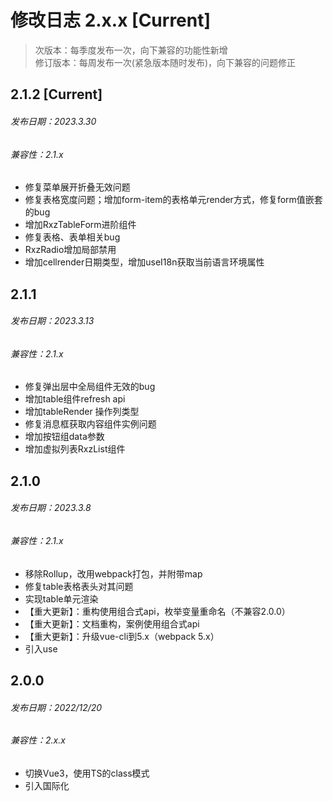 # 修改日志 2.x.x [Current]

> 次版本：每季度发布一次，向下兼容的功能性新增  
> 修订版本：每周发布一次(紧急版本随时发布)，向下兼容的问题修正

## 2.1.2 [Current]
###### 发布日期：2023.3.30
###### 兼容性：2.1.x

+ 修复菜单展开折叠无效问题
+ 修复表格宽度问题；增加form-item的表格单元render方式，修复form值嵌套的bug
+ 增加RxzTableForm进阶组件
+ 修复表格、表单相关bug
+ RxzRadio增加局部禁用
+ 增加cellrender日期类型，增加useI18n获取当前语言环境属性

## 2.1.1 
###### 发布日期：2023.3.13
###### 兼容性：2.1.x
+ 修复弹出层中全局组件无效的bug
+ 增加table组件refresh api
+ 增加tableRender 操作列类型
+ 修复消息框获取内容组件实例问题
+ 增加按钮组data参数
+ 增加虚拟列表RxzList组件

## 2.1.0
###### 发布日期：2023.3.8
###### 兼容性：2.1.x
+ 移除Rollup，改用webpack打包，并附带map
+ 修复table表格表头对其问题
+ 实现table单元渲染
+ 【重大更新】：重构使用组合式api，枚举变量重命名（不兼容2.0.0）
+ 【重大更新】：文档重构，案例使用组合式api
+ 【重大更新】：升级vue-cli到5.x（webpack 5.x）
+ 引入use

## 2.0.0 
###### 发布日期：2022/12/20
###### 兼容性：2.x.x
+ 切换Vue3，使用TS的class模式
+ 引入国际化


